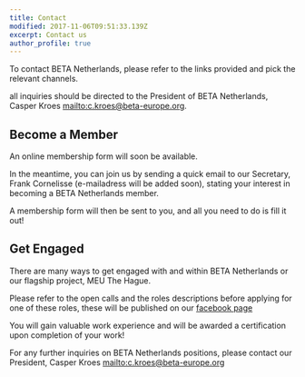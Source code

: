 ```yaml
---
title: Contact
modified: 2017-11-06T09:51:33.139Z
excerpt: Contact us
author_profile: true
---
```

To contact BETA Netherlands, please refer to the links provided and pick the relevant channels.

all inquiries should be directed to the President of BETA Netherlands, Casper Kroes <mailto:c.kroes@beta-europe.org>.

## Become a Member

An online membership form will soon be available.

In the meantime, you can join us by sending a quick email to our Secretary,  Frank Cornelisse (e-mailadress will be added soon), stating your interest in becoming a BETA Netherlands member.

A membership form will then be sent to you, and all you need to do is fill it out!

## Get Engaged

There are many ways to get engaged with and within BETA Netherlands or our flagship project, MEU The Hague.

Please refer to the open calls and the roles descriptions before applying for one of these roles, these will be published on our [facebook page](https://www.facebook.com/NLBETA/)

You will gain valuable work experience and will be awarded a certification upon completion of your work!

For any further inquiries on BETA Netherlands positions, please contact our President, Casper Kroes <mailto:c.kroes@beta-europe.org>
